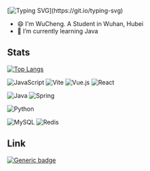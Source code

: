 [![Typing SVG](https://readme-typing-svg.demolab.com?font=Fira+Code&pause=1000&vCenter=true&width=435&lines=Hi!+Welcome+To+My+Github+Homepage!)](https://git.io/typing-svg)

- 😄 I'm WuCheng. A Student in Wuhan, Hubei
- 🌱 I’m currently learning Java



## Stats

[![Top Langs](https://github-readme-stats.vercel.app/api/top-langs/?username=furry-wucheng&hide=html,css,javascript&theme=github_dark_dimmed)](https://github.com/anuraghazra/github-readme-stats)


![JavaScript](https://img.shields.io/badge/javascript-%23323330.svg?style=for-the-badge&logo=javascript&logoColor=%23F7DF1E)
![Vite](https://img.shields.io/badge/vite-%23646CFF.svg?style=for-the-badge&logo=vite&logoColor=white)
![Vue.js](https://img.shields.io/badge/vuejs-%2335495e.svg?style=for-the-badge&logo=vuedotjs&logoColor=%234FC08D)
![React](https://img.shields.io/badge/React-%2320232a.svg?style=for-the-badge&logo=react&logoColor=%2361DAFB)

![Java](https://img.shields.io/badge/java-%23ED8B00.svg?style=for-the-badge&logo=openjdk&logoColor=white)
![Spring](https://img.shields.io/badge/spring-%236DB33F.svg?style=for-the-badge&logo=spring&logoColor=white)

![Python](https://img.shields.io/badge/python-3670A0?style=for-the-badge&logo=python&logoColor=ffdd54)

![MySQL](https://img.shields.io/badge/mysql-4479A1.svg?style=for-the-badge&logo=mysql&logoColor=white)
![Redis](https://img.shields.io/badge/redis-%23DD0031.svg?style=for-the-badge&logo=redis&logoColor=white)


## Link
[![Generic badge](https://img.shields.io/badge/BLOG-HEXO-<COLOR>.svg)](https://www.wucheng.work/)


